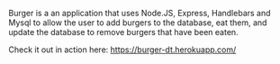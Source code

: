 Burger is a an application that uses Node.JS, Express, Handlebars and Mysql to allow the user to add burgers to the database, eat them, and update the database to remove burgers that have been eaten.

Check it out in action here: https://burger-dt.herokuapp.com/
